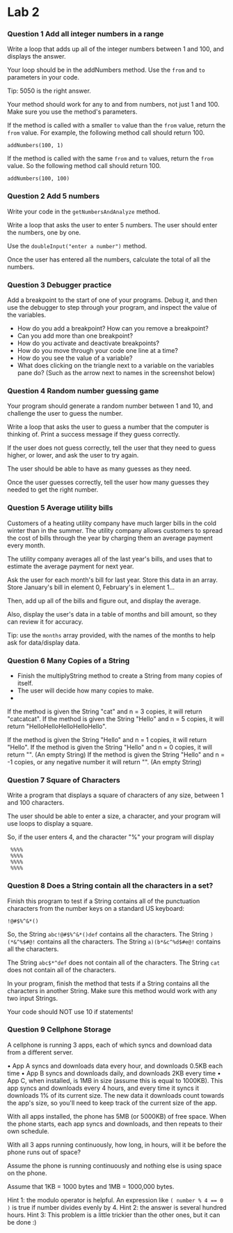 # Lab 2 


### Question 1 Add all integer numbers in a range

Write a loop that adds up all of the integer numbers between 1 and 100, and displays the answer.

Your loop should be in the addNumbers method. Use the `from` and `to` parameters in your code. 
 
Tip: 5050 is the right answer.

Your method should work for any to and from numbers, not just 1 and 100. Make sure you use the method's parameters.

If the method is called with a smaller `to` value than the `from` value, return the `from` value. For example, the following method call should return 100.

`addNumbers(100, 1)` 


If the method is called with the same `from` and `to` values, return the `from` value. So the following method call should return 100. 

`addNumbers(100, 100)`


### Question 2 Add 5 numbers
    
Write your code in the `getNumbersAndAnalyze` method.

Write a loop that asks the user to enter 5 numbers. The user should enter the numbers, one by one.

Use the `doubleInput("enter a number")` method.

Once the user has entered all the numbers, calculate the total of all the numbers.


### Question 3 Debugger practice

Add a breakpoint to the start of one of your programs. Debug it, and then use the debugger to step through your program, and inspect the value of the variables.

* How do you add a breakpoint? How can you remove a breakpoint?
* Can you add more than one breakpoint?
* How do you activate and deactivate breakpoints?
* How do you move through your code one line at a time?
* How do you see the value of a variable?
* What does clicking on the triangle next to a variable on the variables pane do? (Such as the arrow next to names in the screenshot below)


### Question 4 Random number guessing game

Your program should generate a random number between 1 and 10, and challenge the user to guess the number.

Write a loop that asks the user to guess a number that the computer is thinking of. Print a success message if they guess correctly.

If the user does not guess correctly, tell the user that they need to guess
higher, or lower, and ask the user to try again.

The user should be able to have as many guesses as they need.

Once the user guesses correctly, tell the user how many guesses they needed to get the right number.


### Question 5 Average utility bills

Customers of a heating utility company have much larger bills in the cold winter than in the summer.
The utility company allows customers to spread the cost of bills through the year by charging them an average payment every month.
 
The utility company averages all of the last year's bills, and uses that to estimate the average payment for next year.
 
Ask the user for each month's bill for last year. 
Store this data in an array.
Store January's bill in element 0, February's in element 1...
 
Then, add up all of the bills and figure out, and display the average.
 
Also, display the user's data in a table of months and bill amount, so they can review it for accuracy.
 
Tip: use the `months` array provided, with the names of the months to help ask for data/display data.


### Question 6 Many Copies of a String

 * Finish the multiplyString method to create a String from many copies of itself.
 * The user will decide how many copies to make.
 *
If the method is given the String "cat" and n = 3 copies, it will return "catcatcat".
If the method is given the String "Hello" and n = 5 copies, it will return "HelloHelloHelloHelloHello".
 
If the method is given the String "Hello" and n = 1 copies, it will return "Hello".
If the method is given the String "Hello" and n = 0 copies, it will return "". (An empty String)
If the method is given the String "Hello" and n = -1 copies, or any negative number it will return "". (An empty String)
 

### Question 7 Square of Characters

 
Write a program that displays a square of characters of any size, between 1 and 100 characters.
 
The user should be able to enter a size, a character, and your program will use loops to display a square.
 
So, if the user enters 4, and the character "%" your program will display

```
 %%%%
 %%%%
 %%%%
 %%%%
```


### Question 8 Does a String contain all the characters in a set?

Finish this program to test if a String contains all of the
punctuation characters from the number keys on a standard US keyboard:

```
!@#$%^&*()
```
So, the String `abc!@#$%^&*()def` contains all the characters.
The String `)(*&^%$#@!` contains all the characters.
The String `a)(b*&c^%d$#e@!` contains all the characters.
 
The String `abc$*^def` does not contain all of the characters.
The String `cat` does not contain all of the characters.


In your program, finish the method that tests if a String contains all the characters in another String. Make sure this method would work with any two input Strings.
 
 
Your code should NOT use 10 if statements!


### Question 9 Cellphone Storage

A cellphone is running 3 apps, each of which syncs and download data from a different server.

 •	App A syncs and downloads data every hour, and downloads 0.5KB each time
 •	App B syncs and downloads daily, and downloads 2KB every time
 •	App C, when installed, is 1MB in size  (assume this is equal to 1000KB). This app syncs and
       downloads every 4 hours, and every time it syncs it downloads 1% of its current size.
       The new data it downloads count towards the app's size, so you'll need to keep track of
       the current size of the app.

With all apps installed, the phone has 5MB (or 5000KB) of free space.
When the phone starts, each app syncs and downloads, and then repeats to their own schedule.

With all 3 apps running continuously, how long, in hours, will it be before the phone runs out of space?

Assume the phone is running continuously and nothing else is using space on the phone.

Assume that 1KB = 1000 bytes and 1MB = 1000,000 bytes.

Hint 1: the modulo operator is helpful. An expression like  `( number % 4 == 0 )` is true if number divides evenly by 4.
Hint 2: the answer is several hundred hours.
Hint 3: This problem is a little trickier than the other ones, but it can be done :)
